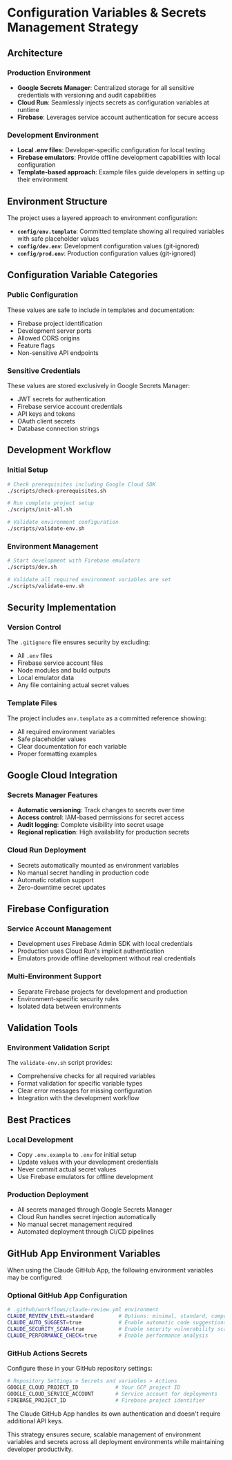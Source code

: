 # Configuration Variables & Secrets Management Strategy

## Architecture

### Production Environment
- **Google Secrets Manager**: Centralized storage for all sensitive credentials with versioning and audit capabilities
- **Cloud Run**: Seamlessly injects secrets as configuration variables at runtime
- **Firebase**: Leverages service account authentication for secure access

### Development Environment  
- **Local .env files**: Developer-specific configuration for local testing
- **Firebase emulators**: Provide offline development capabilities with local configuration
- **Template-based approach**: Example files guide developers in setting up their environment

## Environment Structure

The project uses a layered approach to environment configuration:

- **`config/env.template`**: Committed template showing all required variables with safe placeholder values
- **`config/dev.env`**: Development configuration values (git-ignored)
- **`config/prod.env`**: Production configuration values (git-ignored)

## Configuration Variable Categories

### Public Configuration
These values are safe to include in templates and documentation:
- Firebase project identification
- Development server ports
- Allowed CORS origins
- Feature flags
- Non-sensitive API endpoints

### Sensitive Credentials
These values are stored exclusively in Google Secrets Manager:
- JWT secrets for authentication
- Firebase service account credentials
- API keys and tokens
- OAuth client secrets
- Database connection strings

## Development Workflow

### Initial Setup
```bash
# Check prerequisites including Google Cloud SDK
./scripts/check-prerequisites.sh

# Run complete project setup
./scripts/init-all.sh

# Validate environment configuration
./scripts/validate-env.sh
```

### Environment Management
```bash
# Start development with Firebase emulators
./scripts/dev.sh

# Validate all required environment variables are set
./scripts/validate-env.sh
```

## Security Implementation

### Version Control
The `.gitignore` file ensures security by excluding:
- All `.env` files
- Firebase service account files
- Node modules and build outputs
- Local emulator data
- Any file containing actual secret values

### Template Files
The project includes `env.template` as a committed reference showing:
- All required environment variables
- Safe placeholder values
- Clear documentation for each variable
- Proper formatting examples

## Google Cloud Integration

### Secrets Manager Features
- **Automatic versioning**: Track changes to secrets over time
- **Access control**: IAM-based permissions for secret access
- **Audit logging**: Complete visibility into secret usage
- **Regional replication**: High availability for production secrets

### Cloud Run Deployment
- Secrets automatically mounted as environment variables
- No manual secret handling in production code
- Automatic rotation support
- Zero-downtime secret updates

## Firebase Configuration

### Service Account Management
- Development uses Firebase Admin SDK with local credentials
- Production uses Cloud Run's implicit authentication
- Emulators provide offline development without real credentials

### Multi-Environment Support
- Separate Firebase projects for development and production
- Environment-specific security rules
- Isolated data between environments

## Validation Tools

### Environment Validation Script
The `validate-env.sh` script provides:
- Comprehensive checks for all required variables
- Format validation for specific variable types
- Clear error messages for missing configuration
- Integration with the development workflow

## Best Practices

### Local Development
- Copy `.env.example` to `.env` for initial setup
- Update values with your development credentials
- Never commit actual secret values
- Use Firebase emulators for offline development

### Production Deployment
- All secrets managed through Google Secrets Manager
- Cloud Run handles secret injection automatically
- No manual secret management required
- Automated deployment through CI/CD pipelines

## GitHub App Environment Variables

When using the Claude GitHub App, the following environment variables may be configured:

### Optional GitHub App Configuration

```bash
# .github/workflows/claude-review.yml environment
CLAUDE_REVIEW_LEVEL=standard        # Options: minimal, standard, comprehensive
CLAUDE_AUTO_SUGGEST=true            # Enable automatic code suggestions
CLAUDE_SECURITY_SCAN=true           # Enable security vulnerability scanning
CLAUDE_PERFORMANCE_CHECK=true       # Enable performance analysis
```

### GitHub Actions Secrets

Configure these in your GitHub repository settings:

```bash
# Repository Settings > Secrets and variables > Actions
GOOGLE_CLOUD_PROJECT_ID            # Your GCP project ID
GOOGLE_CLOUD_SERVICE_ACCOUNT       # Service account for deployments
FIREBASE_PROJECT_ID                # Firebase project identifier
```

The Claude GitHub App handles its own authentication and doesn't require additional API keys.

This strategy ensures secure, scalable management of environment variables and secrets across all deployment environments while maintaining developer productivity.
